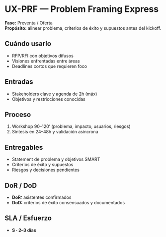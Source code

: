 # UX-PRF — Problem Framing Express
**Fase:** Preventa / Oferta  
**Propósito:** alinear problema, criterios de éxito y supuestos antes del kickoff.

## Cuándo usarlo
- RFP/RFI con objetivos difusos
- Visiones enfrentadas entre áreas
- Deadlines cortos que requieren foco

## Entradas
- Stakeholders clave y agenda de 2h (máx)
- Objetivos y restricciones conocidas

## Proceso
1. Workshop 90–120’ (problema, impacto, usuarios, riesgos)
2. Síntesis en 24–48h y validación asíncrona

## Entregables
- Statement de problema y objetivos SMART
- Criterios de éxito y supuestos
- Riesgos y decisiones pendientes

## DoR / DoD
- **DoR:** asistentes confirmados  
- **DoD:** criterios de éxito consensuados y documentados

## SLA / Esfuerzo
- **S · 2–3 días**
